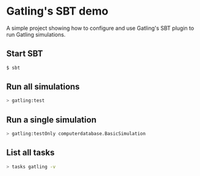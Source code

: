 Gatling's SBT demo
=========================

A simple project showing how to configure and use Gatling's SBT plugin to run Gatling simulations. 


Start SBT
---------
```bash
$ sbt
```

Run all simulations
-------------------

```bash
> gatling:test
```

Run a single simulation
-----------------------

```bash
> gatling:testOnly computerdatabase.BasicSimulation
```

List all tasks
--------------------

```bash
> tasks gatling -v
```